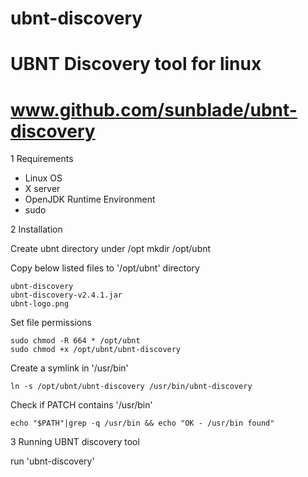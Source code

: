 # ubnt-discovery
#
# UBNT Discovery tool for linux
# www.github.com/sunblade/ubnt-discovery



1 Requirements

- Linux OS
- X server
- OpenJDK Runtime Environment
- sudo

2 Installation

Create ubnt directory under /opt
    mkdir /opt/ubnt

Copy below listed files to '/opt/ubnt' directory

    ubnt-discovery
    ubnt-discovery-v2.4.1.jar
    ubnt-logo.png

Set file permissions

    sudo chmod -R 664 * /opt/ubnt
    sudo chmod +x /opt/ubnt/ubnt-discovery

Create a symlink in '/usr/bin'

    ln -s /opt/ubnt/ubnt-discovery /usr/bin/ubnt-discovery

Check if PATCH contains '/usr/bin'

    echo "$PATH"|grep -q /usr/bin && echo "OK - /usr/bin found"

3 Running UBNT discovery tool

run 'ubnt-discovery'

